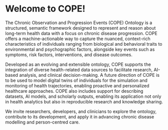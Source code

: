 # Welcome to COPE!

The Chronic Observation and Progression Events (COPE) Ontology is a structured, semantic framework designed to represent and reason about long-term health data with a focus on chronic disease progression. COPE offers a machine-actionable way to capture the nuanced, context-rich characteristics of individuals ranging from biological and behavioral traits to environmental and psychographic factors, alongside key events such as symptoms, risk factors, interventions, and disease outcomes.

Developed as an evolving and extensible ontology, COPE supports the integration of diverse health-related data sources to facilitate research, AI-based analysis, and clinical decision-making. A future direction of COPE is to be used to model digital twins of individuals for the simulation and monitoring of health trajectories, enabling proactive and personalized healthcare approaches. COPE also includes support for describing datasets, AI models, and scholarly outputs, enabling its application not only in health analytics but also in reproducible research and knowledge sharing.

We invite researchers, developers, and clinicians to explore the ontology, contribute to its development, and apply it in advancing chronic disease modelling and person-centred care.
